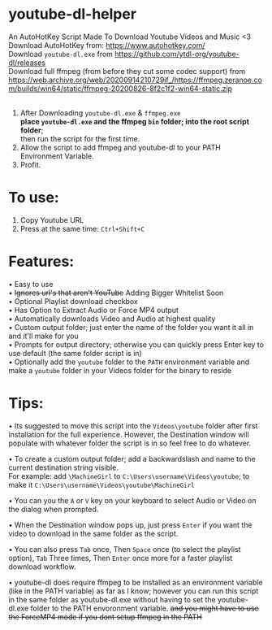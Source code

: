 # youtube-dl-helper
An AutoHotKey Script Made To Download Youtube Videos and Music <3<br>
Download AutoHotKey from: https://www.autohotkey.com/<br>
Download `youtube-dl.exe` from https://github.com/ytdl-org/youtube-dl/releases<br>
Download full ffmpeg (from before they cut some codec support) from https://web.archive.org/web/20200914210729if_/https://ffmpeg.zeranoe.com/builds/win64/static/ffmpeg-20200826-8f2c1f2-win64-static.zip<br><br>

1. After Downloading `youtube-dl.exe` & `ffmpeg.exe` <br/> **place `youtube-dl.exe` and the ffmpeg `bin` folder; into the root script folder**;<br/>then run the script for the first time.
2. Allow the script to add ffmpeg and youtube-dl to your PATH Environment Variable.
3. Profit.

# To use:
1.	Copy Youtube URL
2.	Press at the same time: `Ctrl+Shift+C`

# Features:
• Easy to use<br/>
• ~~Ignores url's that aren't YouTube~~ Adding Bigger Whitelist Soon<br/>
• Optional Playlist download checkbox<br/>
• Has Option to Extract Audio or Force MP4 output<br/>
• Automatically downloads Video and Audio at highest quality<br>
• Custom output folder; just enter the name of the folder you want it all in and it'll make for you<br/>
• Prompts for output directory; otherwise you can quickly press Enter key to use default (the same folder script is in)<br/>
• Optionally add the `youtube` folder to the `PATH` environment variable and make a `youtube` folder in your Videos folder for the binary to reside<br/>


# Tips:
• Its suggested to move this script into the `Videos\youtube` folder after first installation for the full experience. However, the Destination window will populate with whatever folder the script is in so feel free to do whatever.<br/>

• To create a custom output folder; add a backwardslash and name to the current destination string visible.<br/>For example: add `\MachineGirl` to `C:\Users\username\Videos\youtube`; to make it `C:\Users\username\Videos\youtube\MachineGirl`

• You can you the `A` or `V` key on your keyboard to select Audio or Video on the dialog when prompted.<br/>

• When the Destination window pops up, just press `Enter` if you want the video to download in the same folder as the script.<br/>

• You can also press `Tab` once, Then `Space` once (to select the playlist option), `Tab` Three times, Then `Enter` once more for a faster playlist download workflow.<br/>

• youtube-dl does require ffmpeg to be installed as an environment variable (like in the PATH variable) as far as I know; however you can run this script in the same folder as youtube-dl.exe without having to set the youtube-dl.exe folder to the PATH envoronment variable. ~~and you might have to use the ForceMP4 mode if you dont setup ffmpeg in the PATH~~<br/>


